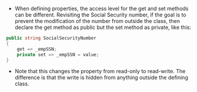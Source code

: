 - When defining properties, the access level for the get and set methods can be different. Revisiting the Social Security number, if the goal is to prevent the modification of the number from outside the class, then declare the get method as public but the set method as private, like this:  
```csharp
public string SocialSecurityNumber  
{  
	get => _empSSN;  
	private set => _empSSN = value;  
}  
```
- Note that this changes the property from read-only to read-write. The difference is that the write is hidden from anything outside the defining class.